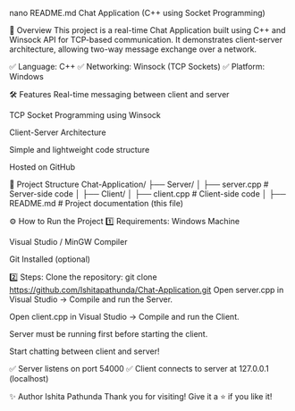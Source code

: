 nano README.md
Chat Application (C++ using Socket Programming)

🚀 Overview
This project is a real-time Chat Application built using C++ and Winsock API for TCP-based communication.
It demonstrates client-server architecture, allowing two-way message exchange over a network.

✅ Language: C++
✅ Networking: Winsock (TCP Sockets)
✅ Platform: Windows

🛠️ Features
Real-time messaging between client and server

TCP Socket Programming using Winsock

Client-Server Architecture

Simple and lightweight code structure

Hosted on GitHub

📂 Project Structure
Chat-Application/
├── Server/
│   ├── server.cpp      # Server-side code
│
├── Client/
│   ├── client.cpp      # Client-side code
│
├── README.md           # Project documentation (this file)

⚙️ How to Run the Project
1️⃣ Requirements:
Windows Machine

Visual Studio / MinGW Compiler

Git Installed (optional)

2️⃣ Steps:
Clone the repository:
git clone https://github.com/Ishitapathunda/Chat-Application.git
Open server.cpp in Visual Studio → Compile and run the Server.

Open client.cpp in Visual Studio → Compile and run the Client.

Server must be running first before starting the client.

Start chatting between client and server!

✅ Server listens on port 54000
✅ Client connects to server at 127.0.0.1 (localhost)

✨ Author
Ishita Pathunda
Thank you for visiting! Give it a ⭐ if you like it!
